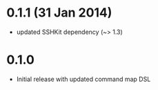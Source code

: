 # 0.1.1 (31 Jan 2014)

* updated SSHKit dependency (~> 1.3)

# 0.1.0

* Initial release with updated command map DSL
